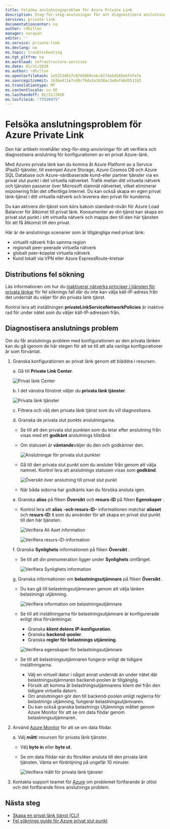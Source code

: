 ```yaml
---
title: Felsöka anslutningsproblem för Azure Private Link
description: Steg-för-steg-anvisningar för att diagnostisera anslutning till privata länkar
services: private-link
documentationcenter: na
author: rdhillon
manager: narayan
editor: ''
ms.service: private-link
ms.devlang: na
ms.topic: troubleshooting
ms.tgt_pltfrm: na
ms.workload: infrastructure-services
ms.date: 01/31/2020
ms.author: rdhillon
ms.openlocfilehash: 1e5253d617c87d5869cebc817da6d265ebfdfa7e
ms.sourcegitcommit: 163be411e7cd9c79da3a3b38ac3e0af48d551182
ms.translationtype: MT
ms.contentlocale: sv-SE
ms.lasthandoff: 02/21/2020
ms.locfileid: "77539475"
---
```

# <a name="troubleshoot-azure-private-link-connectivity-problems"></a>Felsöka anslutningsproblem för Azure Private Link

Den här artikeln innehåller steg-för-steg-anvisningar för att verifiera och diagnostisera anslutning för konfigurationen av en privat Azure-länk.

Med Azures privata länk kan du komma åt Azure Platform as a Service (PaaS)-tjänster, till exempel Azure Storage, Azure Cosmos DB och Azure SQL Database och Azure-värdbaserade kund-eller partner tjänster via en privat slut punkt i det virtuella nätverket. Trafik mellan ditt virtuella nätverk och tjänsten passerar över Microsoft stamnät nätverket, vilket eliminerar exponering från det offentliga Internet. Du kan också skapa en egen privat länk-tjänst i ditt virtuella nätverk och leverera den privat för kunderna.

Du kan aktivera din tjänst som körs bakom standard-nivån för Azure Load Balancer för åtkomst till privat länk. Konsumenter av din tjänst kan skapa en privat slut punkt i sitt virtuella nätverk och mappa den till den här tjänsten för att få åtkomst till den privat.

Här är de anslutnings scenarier som är tillgängliga med privat länk:

- virtuellt nätverk från samma region
- regionalt peer-peerade virtuella nätverk
- globalt peer-kopplat virtuella nätverk
- Kund lokalt via VPN eller Azure ExpressRoute-kretsar

## <a name="deployment-troubleshooting"></a>Distributions fel sökning

Läs informationen om hur du [inaktiverar nätverks principer i tjänsten för privata länkar](https://docs.microsoft.com/azure/private-link/disable-private-link-service-network-policy) för fel söknings fall där du inte kan välja käll-IP-adress från det undernät du väljer för din privata länk tjänst.

Kontrol lera att inställningen **privateLinkServiceNetworkPolicies** är inaktive rad för under nätet som du väljer käll-IP-adressen från.

## <a name="diagnose-connectivity-problems"></a>Diagnostisera anslutnings problem

Om du får anslutnings problem med konfigurationen av den privata länken kan du gå igenom de här stegen för att se till att alla vanliga konfigurationer är som förväntat.

1. Granska konfigurationen av privat länk genom att bläddra i resursen.

    a. Gå till **Private Link Center**.

      ![Privat länk Center](./media/private-link-tsg/private-link-center.png)

    b. I det vänstra fönstret väljer du **privata länk tjänster**.

      ![Privata länk tjänster](./media/private-link-tsg/private-link-service.png)

    c. Filtrera och välj den privata länk tjänst som du vill diagnostisera.

    d. Granska de privata slut punkts anslutningarna.
     - Se till att den privata slut punkten som du letar efter anslutning från visas med ett **godkänt** anslutnings tillstånd.
     - Om statusen är **väntande**väljer du den och godkänner den.

       ![Anslutningar för privata slut punkter](./media/private-link-tsg/pls-private-endpoint-connections.png)

     - Gå till den privata slut punkt som du ansluter från genom att välja namnet. Kontrol lera att anslutnings statusen visas som **godkänd**.

       ![Översikt över anslutning till privat slut punkt](./media/private-link-tsg/pls-private-endpoint-overview.png)

     - När båda sidorna har godkänts kan du försöka ansluta igen.

    e. Granska **alias** på fliken **Översikt** och **resurs-ID** på fliken **Egenskaper** .
     - Kontrol lera att **alias** **-och resurs-ID-** informationen matchar **aliaset** och **resurs-ID: t** som du använder för att skapa en privat slut punkt till den här tjänsten.

       ![Verifiera Ali Aset information](./media/private-link-tsg/pls-overview-pane-alias.png)

       ![Verifiera resurs-ID-information](./media/private-link-tsg/pls-properties-pane-resourceid.png)

    f. Granska **Synlighets** informationen på fliken **Översikt** .
     - Se till att din prenumeration ligger under **Synlighets** omfånget.

       ![Verifiera Synlighets information](./media/private-link-tsg/pls-overview-pane-visibility.png)

    g. Granska informationen om **belastningsutjämnare** på fliken **Översikt** .
     - Du kan gå till belastningsutjämnaren genom att välja länken belastnings utjämning.

       ![Verifiera information om belastningsutjämnare](./media/private-link-tsg/pls-overview-pane-ilb.png)

     - Se till att inställningarna för belastningsutjämnare är konfigurerade enligt dina förväntningar.
       - Granska **klient delens IP-konfiguration**.
       - Granska **backend-pooler**.
       - Granska **regler för belastnings utjämning**.

       ![Verifiera egenskaper för belastningsutjämnare](./media/private-link-tsg/pls-ilb-properties.png)

     - Se till att belastningsutjämnaren fungerar enligt de tidigare inställningarna.
       - Välj en virtuell dator i något annat undernät än under nätet där belastningsutjämnaren backend-poolen är tillgänglig.
       - Försök att komma åt belastningsutjämnarens klient del från den tidigare virtuella datorn.
       - Om anslutningen gör den till backend-poolen enligt reglerna för belastnings utjämning, fungerar belastningsutjämnaren.
       - Du kan också granska belastnings Utjämnings måttet genom Azure Monitor för att se om data flödar genom belastningsutjämnaren.

1. Använd [Azure Monitor](https://docs.microsoft.com/azure/azure-monitor/overview) för att se om data flödar.

    a. Välj **mått**i resursen för privata länk tjänster.
     - Välj **byte in** eller **byte ut**.
     - Se om data flödar när du försöker ansluta till den privata länk tjänsten. Vänta en fördröjning på ungefär 10 minuter.

       ![Verifiera mått för privata länk tjänster](./media/private-link-tsg/pls-metrics.png)

1. Kontakta support teamet för [Azure](https://ms.portal.azure.com/#blade/Microsoft_Azure_Support/HelpAndSupportBlade/overview) om problemet fortfarande är olöst och det fortfarande finns anslutnings problem.

## <a name="next-steps"></a>Nästa steg

 * [Skapa en privat länk tjänst (CLI)](https://docs.microsoft.com/azure/private-link/create-private-link-service-cli)
 * [Fel söknings guide för Azure privat slut punkt](troubleshoot-private-endpoint-connectivity.md)
